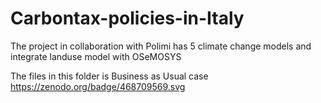 # Carbontax-policies-in-Italy
The project in collaboration with Polimi has 5 climate change models and integrate landuse model with OSeMOSYS

The files in this folder is Business as Usual case
https://zenodo.org/badge/468709569.svg
